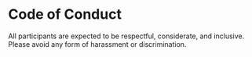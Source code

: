# Code of Conduct

All participants are expected to be respectful, considerate, and inclusive. Please avoid any form of harassment or discrimination.
